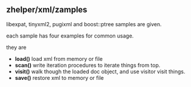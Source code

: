 ## zhelper/xml/zamples
libexpat, tinyxml2, pugixml and boost::ptree samples are given.

each sample has four examples for common usage.

they are
- **load()** load xml from memory or file
- **scan()** write iteration procedures to iterate things from top.
- **visit()** walk though the loaded doc object, and use visitor visit things.
- **save()** restore xml to memory or file

